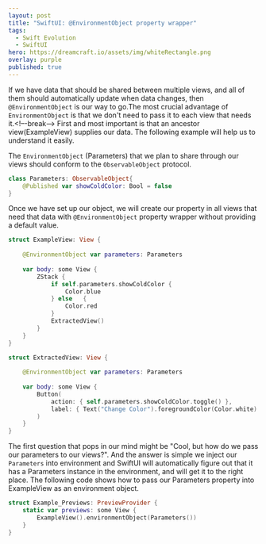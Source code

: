 ```yaml
---
layout: post
title: "SwiftUI: @EnvironmentObject property wrapper"
tags:
  - Swift Evolution
  - SwiftUI
hero: https://dreamcraft.io/assets/img/whiteRectangle.png
overlay: purple
published: true
---
```

If we have data that should be shared between multiple views, and all of them should automatically update when data changes, then `@EnvironmentObject` is our way to go.The most crucial advantage of `EnvironmentObject` is that we don't need to pass it to each view that needs it.<!–-break-–> First and most important is that an ancestor view(ExampleView) supplies our data. The following example will help us to understand it easily.

The `EnvironmentObject` (Parameters) that we plan to share through our views should conform to the `ObservableObject` protocol.

```swift
class Parameters: ObservableObject{
    @Published var showColdColor: Bool = false
}
```

Once we have set up our object, we will create our property in all views that need that data with `@EnvironmentObject` property wrapper without providing a default value.

```swift
struct ExampleView: View {
    
    @EnvironmentObject var parameters: Parameters
    
    var body: some View {
        ZStack {
            if self.parameters.showColdColor {
                Color.blue
            } else   {
                Color.red
            }
            ExtractedView()
        }
    }
}

struct ExtractedView: View {
    
    @EnvironmentObject var parameters: Parameters
    
    var body: some View {
        Button(
            action: { self.parameters.showColdColor.toggle() },
            label: { Text("Change Color").foregroundColor(Color.white) }
        )
    }
}
```
The first question that pops in our mind might be "Cool, but how do we pass our parameters to our views?".
And the answer is simple we inject our `Parameters` into environment and SwiftUI will automatically figure out that it has a Parameters instance in the environment, and will get it to the right place. The following code shows how to pass our Parameters property into ExampleView as an environment object.
 
```swift
struct Example_Previews: PreviewProvider {
    static var previews: some View {
        ExampleView().environmentObject(Parameters())
    }
}
```
